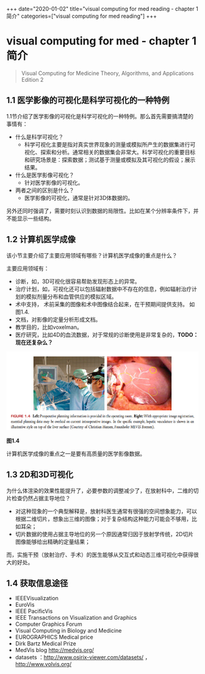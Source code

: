 +++
date="2020-01-02" 
title="visual computing for med reading - chapter 1 简介"
categories=["visual computing for med reading"] 
+++

# visual computing for med - chapter 1 简介

> Visual Computing for Medicine Theory, Algorithms, and Applications Edition 2

## 1.1 医学影像的可视化是科学可视化的一种特例

1.1节介绍了医学影像的可视化是科学可视化的一种特例。那么首先需要搞清楚的事情有：

- 什么是科学可视化？
  - 科学可视化主要是指对真实世界现象的测量或模拟所产生的数据集进行可视化、探索和分析。通常相关的数据集会非常大。科学可视化的重要目标和研究场景是：探索数据；测试基于测量或模拟及其可视化的假设；展示结果。
- 什么是医学影像可视化？
  - 针对医学影像的可视化。
- 两者之间的区别是什么？
  - 医学影像的可视化，通常是针对3D体数据的。

另外还同时强调了，需要时刻认识到数据的局限性。比如在某个分辨率条件下，并不能显示一些结构。

## 1.2 计算机医学成像

该小节主要介绍了主要应用领域有哪些？计算机医学成像的重点是什么？

主要应用领域有：

- 诊断，如，3D可视化很容易帮助发现形态上的异常。
- 治疗计划，如，可视化还可以包括辐射数据中不存在的信息，例如辐射治疗计划的模拟剂量分布和血管供应的模拟区域。
- 术中支持， 术前采集的图像和术中图像结合起来，在干预期间提供支持。 如图1.4.
- 文档，对影像的定量分析形成文档。
- 教学目的，比如voxelman。
- 医疗研究，比如4D的血流数据，对于常规的诊断使用是非常复杂的，**TODO：现在还复杂么？**

![](./image/visual_computing_for_med_fig1_4.png)

**图1.4**

计算机医学成像的重点之一是要有高质量的医学影像数据。

## 1.3 2D和3D可视化

为什么体渲染的效果性能提升了，必要参数的调整减少了，在放射科中，二维的切片检查仍然占据主导地位？

- 对这种现象的一个典型解释是，放射科医生通常有很强的空间想象能力，可以根据二维切片，想象出三维的图像；对于复杂结构这种能力可能会不够用，比如耳朵；
- 切片数据的使用占据主导地位的另一个原因通常归因于放射学传统，2D切片图像能够给出精确的定量结果；

而，实施干预（放射治疗、手术）的医生能够从交互式和动态三维可视化中获得很大的好处。

## 1.4 获取信息途径

- IEEEVisualization
- EuroVis
- IEEE PacificVis
- IEEE Transactions on Visualization and Graphics
- Computer Graphics Forum
- Visual Computing in Biology and Medicine  
- EUROGRAPHICS Medical price  
- Dirk Bartz Medical Prize  
- MedVis blog  http://medvis.org/  
- datasets ：http://www.osirix-viewer.com/datasets/  ，http://www.volvis.org/  
